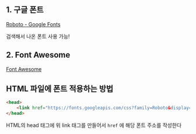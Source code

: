 ## 1. 구글 폰트

[Roboto - Google Fonts](https://fonts.google.com/specimen/Roboto?query=roboto)

검색해서 나온 폰트 사용 가능!

## 2. Font Awesome

[Font Awesome](https://fontawesome.com/)

## HTML 파일에 폰트 적용하는 방법

```html
<head>
    <link href="https://fonts.googleapis.com/css?family=Roboto&display=swap" rel="stylesheet" />
</head>
```

HTML의 head 태그에 위 link 태그를 만들어서 `href` 에 해당 폰트 주소를 작성한다
